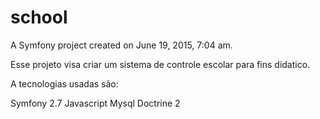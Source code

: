 school
======

A Symfony project created on June 19, 2015, 7:04 am.



Esse projeto visa criar um sistema de controle escolar para fins didatico.

A tecnologias usadas são:

Symfony 2.7
Javascript
Mysql
Doctrine 2